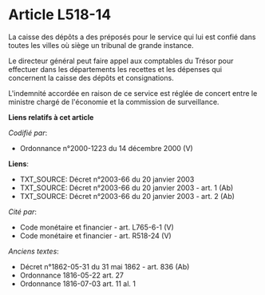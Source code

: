 # Article L518-14

La caisse des dépôts a des préposés pour le service qui lui est confié dans toutes les villes où siège un tribunal de grande
instance.

Le directeur général peut faire appel aux comptables du Trésor pour effectuer dans les départements les recettes et les
dépenses qui concernent la caisse des dépôts et consignations.

L'indemnité accordée en raison de ce service est réglée de concert entre le ministre chargé de l'économie et la commission de
surveillance.

**Liens relatifs à cet article**

_Codifié par_:

  - Ordonnance n°2000-1223 du 14 décembre 2000 (V)

**Liens**:

  - TXT_SOURCE: Décret n°2003-66 du 20 janvier 2003
  - TXT_SOURCE: Décret n°2003-66 du 20 janvier 2003 - art. 1 (Ab)
  - TXT_SOURCE: Décret n°2003-66 du 20 janvier 2003 - art. 2 (Ab)

_Cité par_:

  - Code monétaire et financier - art. L765-6-1 (V)
  - Code monétaire et financier - art. R518-24 (V)

_Anciens textes_:

  - Décret n°1862-05-31 du 31 mai 1862 - art. 836 (Ab)
  - Ordonnance 1816-05-22 art. 27
  - Ordonnance 1816-07-03 art. 11 al. 1
